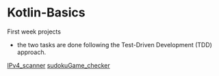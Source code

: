 # Kotlin-Basics
First week projects

- the two tasks are done following the Test-Driven Development (TDD) approach.
  
[IPv4_scanner](https://github.com/YousifMurad/Kotlin-Basics_first-week/tree/main/src/IPv4_scanner)
[sudokuGame_checker]([https://github.com/YousifMurad/Kotlin-Basics_first-week/tree/main/src/IPv4_scanner](https://github.com/YousifMurad/Kotlin-Basics_first-week/tree/main/src/SudokuGame))

